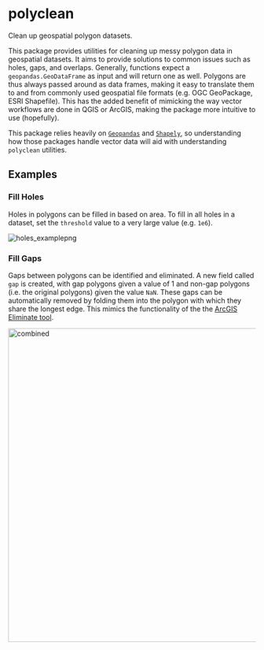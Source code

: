 # polyclean
Clean up geospatial polygon datasets.

This package provides utilities for cleaning up messy polygon data in geospatial datasets. It aims to provide solutions to common issues such as holes, gaps, and overlaps. Generally, functions expect a `geopandas.GeoDataFrame` as input and will return one as well. Polygons are thus always passed around as data frames, making it easy to translate them to and from commonly used geospatial file formats (e.g. OGC GeoPackage, ESRI Shapefile). This has the added benefit of mimicking the way vector workflows are done in QGIS or ArcGIS, making the package more intuitive to use (hopefully).

This package relies heavily on [`Geopandas`](https://geopandas.org/en/stable/) and [`Shapely`](https://shapely.readthedocs.io/en/stable/), so understanding how those packages handle vector data will aid with understanding `polyclean` utilities.

## Examples
### Fill Holes
Holes in polygons can be filled in based on area. To fill in all holes in a dataset, set the `threshold` value to a very large value (e.g. `1e6`).

![holes_examplepng](https://user-images.githubusercontent.com/8603349/147906975-a8fee143-5809-4997-b622-eff2fc622f90.png)

### Fill Gaps
Gaps between polygons can be identified and eliminated. A new field called `gap` is created, with gap polygons given a value of 1 and non-gap polygons (i.e. the original polygons) given the value `NaN`. These gaps can be automatically removed by folding them into the polygon with which they share the longest edge. This mimics the functionality of the the [ArcGIS Eliminate tool](https://pro.arcgis.com/en/pro-app/latest/tool-reference/data-management/eliminate.htm).

<img width="637" alt="combined" src="https://user-images.githubusercontent.com/8603349/147909181-af731d27-fba2-49aa-bfc6-30e4f311d724.png">

